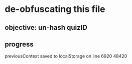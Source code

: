 # de-obfuscating this file

## objective: un-hash quizID

## progress
previousContext saved to localStorage on line 6920
48420
